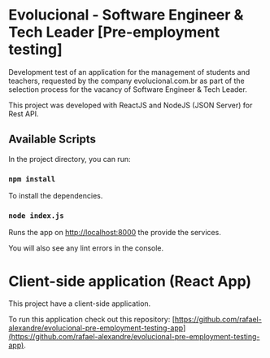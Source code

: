 # Evolucional - Software Engineer & Tech Leader [Pre-employment testing]

Development test of an application for the management of students and teachers, requested by the company evolucional.com.br as part of the selection process for the vacancy of Software Engineer & Tech Leader.

This project was developed with ReactJS and NodeJS (JSON Server) for Rest API.

## Available Scripts

In the project directory, you can run:

### `npm install`

To install the dependencies.

### `node index.js`

Runs the app on [http://localhost:8000](http://localhost:8000) the provide the services.

You will also see any lint errors in the console.

# Client-side application (React App)

This project have a client-side application.

To run this application check out this repository: [https://github.com/rafael-alexandre/evolucional-pre-employment-testing-app](https://github.com/rafael-alexandre/evolucional-pre-employment-testing-app).